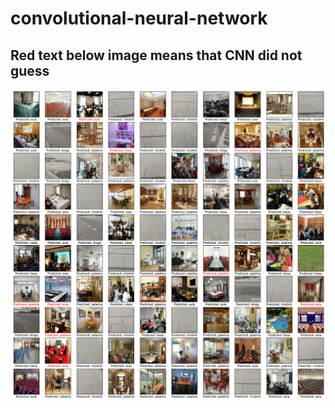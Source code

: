 # convolutional-neural-network

## Red text below image means that CNN did not guess

![](images/result.png)
